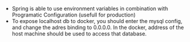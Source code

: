 * Spring is able to use environment variables in combination with Programatic Configuration (usefull for production)
* To expose localhost db to docker, you should enter the mysql config, and change the adres binding to 0.0.0.0.
In the docker, address of the host machine should be used to access that database.